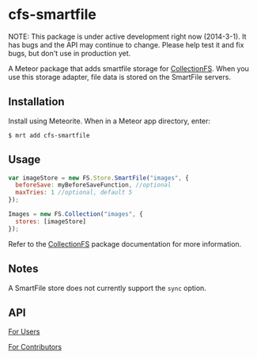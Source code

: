 cfs-smartfile
=========================

NOTE: This package is under active development right now (2014-3-1). It has
bugs and the API may continue to change. Please help test it and fix bugs,
but don't use in production yet.

A Meteor package that adds smartfile storage for
[CollectionFS](https://github.com/CollectionFS/Meteor-CollectionFS). When you
use this storage adapter, file data is stored on the SmartFile servers.

## Installation

Install using Meteorite. When in a Meteor app directory, enter:

```
$ mrt add cfs-smartfile
```

## Usage

```js
var imageStore = new FS.Store.SmartFile("images", {
  beforeSave: myBeforeSaveFunction, //optional
  maxTries: 1 //optional, default 5
});

Images = new FS.Collection("images", {
  stores: [imageStore]
});
```

Refer to the [CollectionFS](https://github.com/CollectionFS/Meteor-CollectionFS)
package documentation for more information.

## Notes

A SmartFile store does not currently support the `sync` option.

## API

[For Users](https://github.com/CollectionFS/Meteor-cfs-smartfile/blob/master/api.md)

[For Contributors](https://github.com/CollectionFS/Meteor-cfs-smartfile/blob/master/internal.api.md)